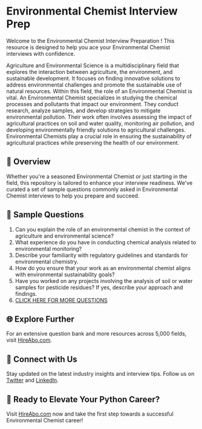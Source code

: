 # Environmental Chemist Interview Prep

Welcome to the Environmental Chemist Interview Preparation ! This resource is designed to help you ace your Environmental Chemist interviews with confidence.

Agriculture and Environmental Science is a multidisciplinary field that explores the interaction between agriculture, the environment, and sustainable development. It focuses on finding innovative solutions to address environmental challenges and promote the sustainable use of natural resources. Within this field, the role of an Environmental Chemist is vital. An Environmental Chemist specializes in studying the chemical processes and pollutants that impact our environment. They conduct research, analyze samples, and develop strategies to mitigate environmental pollution. Their work often involves assessing the impact of agricultural practices on soil and water quality, monitoring air pollution, and developing environmentally friendly solutions to agricultural challenges. Environmental Chemists play a crucial role in ensuring the sustainability of agricultural practices while preserving the health of our environment.

## 🚀 Overview

Whether you're a seasoned Environmental Chemist or just starting in the field, this repository is tailored to enhance your interview readiness. We've curated a set of sample questions commonly asked in Environmental Chemist interviews to help you prepare and succeed.

## 📝 Sample Questions

1. Can you explain the role of an environmental chemist in the context of agriculture and environmental science?
2. What experience do you have in conducting chemical analysis related to environmental monitoring?
3. Describe your familiarity with regulatory guidelines and standards for environmental chemistry.
4. How do you ensure that your work as an environmental chemist aligns with environmental sustainability goals?
5. Have you worked on any projects involving the analysis of soil or water samples for pesticide residues? If yes, describe your approach and findings.
6. [CLICK HERE FOR MORE QUESTIONS](https://hireabo.com/job/10_1_27/Environmental%20Chemist)

## 🌐 Explore Further

For an extensive question bank and more resources across 5,000 fields, visit [HireAbo.com](https://www.hireabo.com).

## 📱 Connect with Us

Stay updated on the latest industry insights and interview tips. Follow us on [Twitter](https://twitter.com/hireabo) and [LinkedIn](https://www.linkedin.com/in/hire-abo-3609972a8/).

## 🚀 Ready to Elevate Your Python Career?

Visit [HireAbo.com](https://www.hireabo.com) now and take the first step towards a successful Environmental Chemist career!